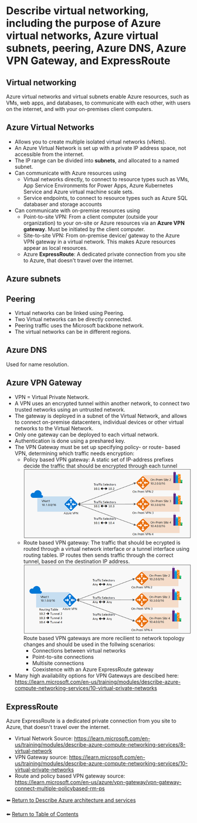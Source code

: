 # Describe virtual networking, including the purpose of Azure virtual networks, Azure virtual subnets, peering, Azure DNS, Azure VPN Gateway, and ExpressRoute

## Virtual networking
Azure virtual networks and virtual subnets enable Azure resources, such as VMs, web apps, and databases, to communicate with each other, with users on the internet, and with your on-premises client computers. 

## Azure Virtual Networks
* Allows you to create multiple isolated virtual networks (vNets).
* An Azure Virtual Network is set up with a private IP address space, not accessible from the internet.
* The IP range can be divided into **subnets**, and allocated to a named subnet.
* Can communicate with Azure resources using
   * Virtual networks directly, to connect to resource types such as VMs, App Service Environments for Power Apps, Azure Kubernetes Service and Azure virtual machine scale sets.
   * Service endpoints, to connect to resource types such as Azure SQL databaser and storage accounts
* Can communicate with on-premise resources using
   * Point-to-site VPN: From a client computer (outside your organization) to your on-site or Azure resources via an **Azure VPN gateway**. Must be initiated by the client computer.
   * Site-to-site VPN: From on-premise device/ gateway to the Azure VPN gateway in a virtual network. This makes Azure resources appear as local resources.
   * Azure **ExpressRoute**: A dedicated private connection from you site to Azure, that doesn't travel over the internet.

## Azure subnets

## Peering
* Virtual networks can be linked using Peering.
* Two Virtual networks can be directly connected.
* Peering traffic uses the Microsoft backbone network.
* The virtual networks can be in different regions.

## Azure DNS
Used for name resolution.

## Azure VPN Gateway
* VPN = Virtual Private Network.
* A VPN uses an encrypted tunnel within another network, to connect two trusted networks using an untrusted network.
* The gateway is deployed in a subnet of the Virtual Network, and allows to connect on-premise datacenters, individual devices or other virtual networks to the Virtual Network.
* Only one gateway can be deployed to each virtual network.
* Authentication is done using a preshared key.
* The VPN Gateway must be set up specifying policy- or route- based VPN, determining which traffic needs encryption:
   * Policy based VPN gateway: A static set of IP-address prefixes decide the traffic that should be encrypted through each tunnel  
   ![Policy based VPN gateway](img/policyBasedVpnGateway.png)
   * Route based VPN gateway: The traffic that should be ecrypted is routed through a virtual network interface or a tunnel interface using routing tables. IP routes then sends traffic through the correct tunnel, based on the destination IP address.  
   ![Route based VPN gateway](img/routeBasedVpnGateway.png)  
   Route based VPN gateways are more recilient to network topology changes and should be used in the follwing scenarios:
      * Connections between virtual networks
      * Point-to-site connections
      * Multisite connections
      * Coexistence with an Azure ExpressRoute gateway
* Many high availability options for VPN Gateways are descibed here: https://learn.microsoft.com/en-us/training/modules/describe-azure-compute-networking-services/10-virtual-private-networks

## ExpressRoute
Azure ExpressRoute is a dedicated private connection from you site to Azure, that doesn't travel over the internet.

* Virtual Network Source: https://learn.microsoft.com/en-us/training/modules/describe-azure-compute-networking-services/8-virtual-network
* VPN Gateway source: https://learn.microsoft.com/en-us/training/modules/describe-azure-compute-networking-services/10-virtual-private-networks
* Route and policy based VPN gateway source: https://learn.microsoft.com/en-us/azure/vpn-gateway/vpn-gateway-connect-multiple-policybased-rm-ps

⬅️ [Return to Describe Azure architecture and services](README.md)

⬅️ [Return to Table of Contents](../README.md)
